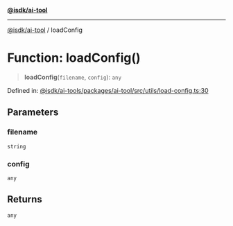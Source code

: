[**@isdk/ai-tool**](../README.md)

***

[@isdk/ai-tool](../globals.md) / loadConfig

# Function: loadConfig()

> **loadConfig**(`filename`, `config`): `any`

Defined in: [@isdk/ai-tools/packages/ai-tool/src/utils/load-config.ts:30](https://github.com/isdk/ai-tool.js/blob/e883e341c67e937e7d3a3e95e8bc56844896f5a3/src/utils/load-config.ts#L30)

## Parameters

### filename

`string`

### config

`any`

## Returns

`any`
